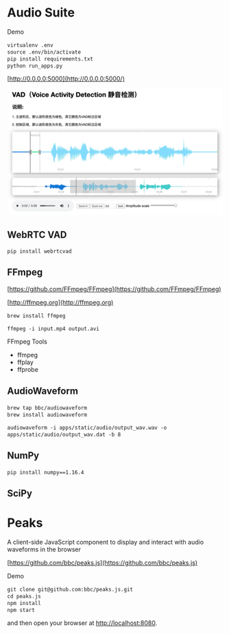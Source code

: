 # Audio Suite

Demo
```
virtualenv .env
source .env/bin/activate
pip install requirements.txt
python run_apps.py
```

[http://0.0.0.0:5000](http://0.0.0.0:5000/)

![avatar](apps/static/img/vad.png)


## WebRTC VAD

```
pip install webrtcvad
```

## FFmpeg

[https://github.com/FFmpeg/FFmpeg](https://github.com/FFmpeg/FFmpeg)

[http://ffmpeg.org](http://ffmpeg.org)

```
brew install ffmpeg
```

```
ffmpeg -i input.mp4 output.avi
```

FFmpeg Tools

- ffmpeg
- ffplay
- ffprobe


## AudioWaveform
```
brew tap bbc/audiowaveform
brew install audiowaveform
```

```
audiowaveform -i apps/static/audio/output_wav.wav -o apps/static/audio/output_wav.dat -b 8
```

## NumPy

```
pip install numpy==1.16.4
```

## SciPy


# Peaks

A client-side JavaScript component to display and interact with audio waveforms in the browser

[https://github.com/bbc/peaks.js](https://github.com/bbc/peaks.js)

Demo
```
git clone git@github.com:bbc/peaks.js.git
cd peaks.js
npm install
npm start
```

and then open your browser at [http://localhost:8080](http://localhost:8080).
